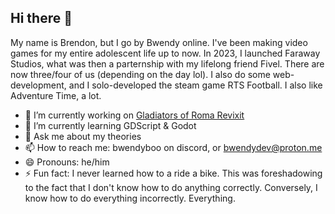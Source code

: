 ## Hi there 👋

My name is Brendon, but I go by Bwendy online. I've been making video games for my entire adolescent life up to now. In 2023, I launched Faraway Studios, what was then a parternship with my lifelong friend Fivel. There are now three/four of us (depending on the day lol). I also do some web-development, and I solo-developed the steam game RTS Football. I also like Adventure Time, a lot.

- 🔭 I’m currently working on [Gladiators of Roma Revixit](https://wishlist.faraway.games)
- 🌱 I’m currently learning GDScript & Godot
- 💬 Ask me about my theories
- 📫 How to reach me: bwendyboo on discord, or bwendydev@proton.me
- 😄 Pronouns: he/him
- ⚡ Fun fact: I never learned how to a ride a bike. This was foreshadowing to the fact that I don't know how to do anything correctly. Conversely, I know how to do everything incorrectly. Everything. 

<!-- Ko-fi Widget BEGIN -->
<script type="text/javascript" src="https://storage.ko-fi.com/cdn/widget/Widget_2.js"></script>
<script type="text/javascript">
  kofiwidget2.init('Support me on Ko-fi', '#72a4f2', 'A0A51DZLV7');
  kofiwidget2.draw();
</script>
<!-- Ko-fi Widget END -->
